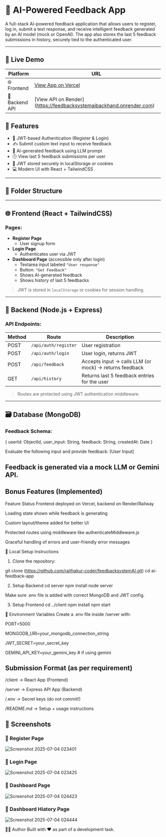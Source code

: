 # 💬 AI-Powered Feedback App

A full-stack AI-powered feedback application that allows users to register, log in, submit a text response, and receive intelligent feedback generated by an AI model (mock or OpenAI). The app also stores the last 5 feedback submissions in history, securely tied to the authenticated user.

---

## 🔗 Live Demo

| Platform      | URL                                                        |
|---------------|-------------------------------------------------------------|
| 🌐 Frontend    | [View App on Vercel](https://feedbacksystem-ai.vercel.app/)      |
| 🚀 Backend API | [View API on Render] (https://feedbacksystemaibackhand.onrender.com)     |

## 🚀 Features

- 🔐 JWT-based Authentication (Register & Login)
- ✍️ Submit custom text input to receive feedback
- 🤖 AI-generated feedback using LLM prompt
- 🕓 View last 5 feedback submissions per user
- 🔐 JWT stored securely in localStorage or cookies
- 💻 Modern UI with React + TailwindCSS

---

## 📁 Folder Structure


---

## 🌐 Frontend (React + TailwindCSS)

### Pages:

- **Register Page**
  - User signup form
- **Login Page**
  - Authenticates user via JWT
- **Dashboard Page** (accessible only after login)
  - Textarea input labeled `"User response"`
  - Button: `"Get Feedback"`
  - Shows AI-generated feedback
  - Shows history of last 5 feedbacks

> JWT is stored in `localStorage` or cookies for session handling.

---

## 🔧 Backend (Node.js + Express)

### API Endpoints:

| Method | Route                | Description                                        |
|--------|----------------------|----------------------------------------------------|
| POST   | `/api/auth/register` | User registration                                 |
| POST   | `/api/auth/login`    | User login, returns JWT                           |
| POST   | `/api/feedback`      | Accepts input → calls LLM (or mock) → returns feedback |
| GET    | `/api/history`       | Returns last 5 feedback entries for the user      |

> Routes are protected using JWT authentication middleware.

---

## 🗃️ Database (MongoDB)

### Feedback Schema:

{
  userId: ObjectId,
  user_input: String,
  feedback: String,
  createdAt: Date
}

Evaluate the following input and provide feedback:
[User Input]


 ## Feedback is generated via a mock LLM or Gemini API.

## Bonus Features (Implemented)
Feature	Status
 Frontend deployed on Vercel, backend on Render/Railway	

 Loading state shown while feedback is generating	

 Custom layout/theme added for better UI	

 Protected routes using middleware like authenticateMiddleware.js	

 Graceful handling of errors and user-friendly error messages	


🧪 Local Setup Instructions
1. Clone the repository:

git clone (https://github.com/rajthakur-coder/feedbacksystemAI.git)
cd ai-feedback-app


2. Setup Backend
cd server
npm install
node server

Make sure .env file is added with correct MongoDB and JWT config.

3. Setup Frontend
cd ../client
npm install
npm start

🔑 Environment Variables
Create a .env file inside /server with:

PORT=5000

MONGODB_URI=your_mongodb_connection_string

JWT_SECRET=your_secret_key

GEMINI_API_KEY=your_gemini_key  # if using gemini


## Submission Format (as per requirement)
/client        → React App (Frontend)

/server        → Express API App (Backend)

/.env          → Secret keys (do not commit!)

/README.md     → Setup + usage instructions

## 📸 Screenshots

### 🧠 Register Page
![Screenshot 2025-07-04 023401](https://github.com/user-attachments/assets/f36252c3-dd85-4d34-9b22-af9cf524c3c2)


### 🧠 Login Page
![Screenshot 2025-07-04 023425](https://github.com/user-attachments/assets/6149f8b5-113c-4313-9083-378864797e4a)



### 🧠 Dashboard Page
![Screenshot 2025-07-04 024423](https://github.com/user-attachments/assets/8ebd7fa1-dab6-40ca-9071-582122295ef7)


### 🧠 Dashboard Hiatory Page
![Screenshot 2025-07-04 024444](https://github.com/user-attachments/assets/2d1acb40-8709-4176-b256-33cf864e9494)


🧑‍💻 Author
Built with ❤️ as part of a development task.
